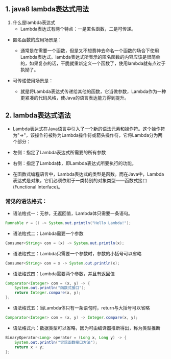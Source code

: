 ## 1. java8 lambda表达式用法

1. 什么是lambda表达式
   - Lambda表达式有两个特点：一是匿名函数，二是可传递。

- 匿名函数的应用场景是：
  - 通常是在需要一个函数，但是又不想费神去命名一个函数的场合下使用Lambda表达式。lambda表达式所表示的匿名函数的内容应该是很简单的，如果复杂的话，干脆就重新定义一个函数了，使用lambda就有点过于执拗了。

- 可传递使用场景是：
  - 就是将Lambda表达式传递给其他的函数，它当做参数，Lambda作为一种更紧凑的代码风格，使Java的语言表达能力得到提升。

## 2. lambda表达式语法

- Lambda表达式在Java语言中引入了一个新的语法元素和操作符。这个操作符为"->"，该操作符被称为Lambda操作符或箭头操作符，它将Lambda分为两个部分：
- 左侧：指定了Lambda表达式所需要的所有参数

- 右侧：指定了Lambda体，即Lambda表达式所要执行的功能。

- 在函数式编程语言中，Lambda表达式的类型是函数。而在Java中，Lambda表达式是对象，它们必须依附于一类特别的对象类型——函数式接口(Functional Interface)。


### 常见的语法格式：

- 语法格式一：无参，无返回值，Lambda体只需要一条语句。


```java
Runnable r = () -> System.out.println("Hello Lambda!");
```

- 语法格式二：Lambda需要一个参数

```java
Consumer<String> con = (x) -> System.out.println(x);
```

- 语法格式三：Lambda只需要一个参数时，参数的小括号可以省略

```java
Consumer<String> con = x -> System.out.println(x);
```

- 语法格式四：Lambda需要两个参数，并且有返回值

```java
Comparator<Integer> com = (x, y) -> {
    System.out.println("函数式接口");
    return Integer.compare(x, y);
};
```

- 语法格式五：当Lambda体只有一条语句时，return与大括号可以省略

```java
Comparator<Integer> com = (x, y) -> Integer.compare(x, y);
```

- 语法格式六：数据类型可以省略，因为可由编译器推断得出，称为类型推断

```java
BinaryOperator<Long> operator = (Long x, Long y) -> {
    System.out.println("实现函数接口方法");
    return x + y;
};
```

